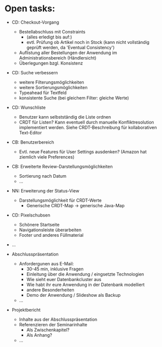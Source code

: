Open tasks:
===========


* CD: Checkout-Vorgang
    * Bestellabschluss mit Constraints
        * (alles erledigt bis auf:)
        * evtl. Prüfung ob Artikel noch in Stock (kann nicht vollständig geprüft werden, da 'Eventual Consistency')
    * Auflistung aller Bestellungen der Anwendung im Administrationsbereich (Händlersicht)
    * Überlegungen bzgl. Konsistenz

* CD: Suche verbessern
    * weitere Filterungsmöglichkeiten
    * weitere Sortierungsmöglichkeiten
    * Typeahead für Textfeld
    * konsistente Suche (bei gleichem Filter: gleiche Werte)

* CD: Wunschliste
    * Benutzer kann selbstständig die Liste ordnen
    * CRDT für Listen? Kann eventuell durch manuelle Konfliktresolution implementiert werden. Siehe CRDT-Beschreibung für kollaborativen Text-Editor

* CB: Benutzerbereich
    * Evtl. neue Features für User Settings ausdenken? (Amazon hat ziemlich viele Preferences)

* CB: Erweiterte Review-Darstellungsmöglichkeiten
    * Sortierung nach Datum
    * ...

* NN: Erweiterung der Status-View
    * Darstellungsmöglichkeit für CRDT-Werte
        * Generische CRDT-Map -> generische Java-Map
        
* CD: Pixelschubsen
    * Schönere Startseite
    * Navigationsleiste überarbeiten
    * Footer und anderes Füllmaterial

* ...

* Abschlusspräsentation
    * Anfordergunen aus E-Mail:
        * 30-45 min, inklusive Fragen
        * Einleitung über die Anwendung / eingsetzte Technologien
        * Wie sieht euer Datenbankcluster aus
        * Wie habt ihr eure Anwendung in der Datenbank modelliert
        * andere Besonderheiten
        * Demo der Anwendung / Slideshow als Backup
    * ...

* Projektbericht
    * Inhalte aus der Abschlusspräsentation
    * Referenzieren der Seminarinhalte
        * Als Zwischenkapitel?
        * Als Anhang?
    * ...
